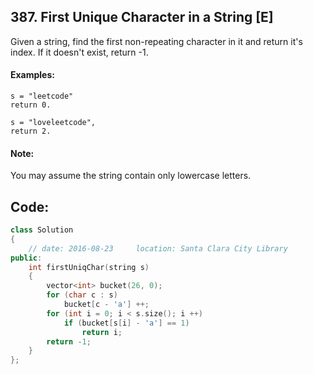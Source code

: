 ## 387. First Unique Character in a String [E]
Given a string, find the first non-repeating character in it and return it's index. If it doesn't exist, return -1.

#### Examples:
```
s = "leetcode"
return 0.

s = "loveleetcode",
return 2.
```
#### Note: 
You may assume the string contain only lowercase letters.

## Code:
```c++
class Solution 
{
    // date: 2016-08-23     location: Santa Clara City Library
public:
    int firstUniqChar(string s) 
    {
        vector<int> bucket(26, 0);
        for (char c : s)
            bucket[c - 'a'] ++;
        for (int i = 0; i < s.size(); i ++)
            if (bucket[s[i] - 'a'] == 1)
                return i;
        return -1;
    }
};
```
